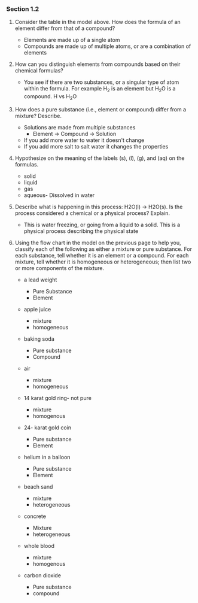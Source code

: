 ### Section 1.2
1. Consider the table in the model above. How does the formula of an element differ from that of a compound?
	* Elements are made up of a single atom
	* Compounds are made up of multiple atoms, or are a combination of elements


2. How can you distinguish elements from compounds based on their chemical formulas? 
	* You see if there are two substances, or a singular type of atom within the formula. For example H<sub>2</sub> is an element but H<sub>2</sub>O is a compound. H vs H<sub>2</sub>O 


3. How does a pure substance (i.e., element or compound) differ from a mixture? Describe. 
	* Solutions are made from multiple substances
		* Element -> Compound -> Solution
	* If you add more water to water it doesn't change
	* If you add more salt to salt water it changes the properties

4. Hypothesize on the meaning of the labels (s), (l), (g), and (aq) on the formulas.
	* solid
	* liquid
	* gas
	* aqueous- Dissolved in water

5. Describe what is happening in this process: H2O(l) → H2O(s). Is the process considered a chemical or a physical process? Explain.
	* This is water freezing, or going from a liquid to a solid. This is a physical process describing the physical state

6. Using the flow chart in the model on the previous page to help you, classify each of the following as either a mixture or pure substance. For each substance, tell whether it is an element or a compound. For each mixture, tell whether it is homogeneous or heterogeneous; then list two or more components of the mixture. 

	* a lead weight 
		* Pure Substance
		* Element

	* apple juice
		* mixture
		* homogeneous

	* baking soda
		* Pure substance
		* Compound

	* air
		* mixture
		* homogeneous

	* 14 karat gold ring- not pure
		* mixture
		* homogenous

	* 24- karat gold coin
		* Pure substance
		* Element

	* helium in a balloon
		* Pure substance 
		* Element

	* beach sand
		* mixture
		* heterogeneous

	* concrete
		* Mixture
		* heterogeneous

	* whole blood
		* mixture
		* homogenous

	 * carbon dioxide
		 * Pure substance
		 * compound



